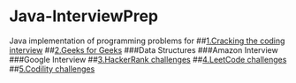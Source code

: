 # Java-InterviewPrep
Java implementation of programming problems for 
##<a href="https://github.com/darshanhs90/Java-InterviewPrep/tree/master/src/ctci">1.Cracking the coding interview</a>
##<a href="https://github.com/darshanhs90/Java-InterviewPrep/tree/master/src/geeksforgeeks">2.Geeks for Geeks</a>
###Data Structures
###Amazon Interview 
###Google Interview 
##<a href="https://github.com/darshanhs90/Java-InterviewPrep/tree/master/src/Warmup">3.HackerRank challenges</a>
##<a href="https://github.com/darshanhs90/Java-InterviewPrep/tree/master/src/Warmup">4.LeetCode challenges</a>
##<a href="https://github.com/darshanhs90/Java-InterviewPrep/tree/master/src/Warmup">5.Codility challenges</a>
